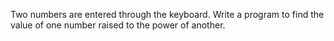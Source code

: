 Two numbers are entered through the keyboard. Write a program to find the value of one number raised to the power of another.